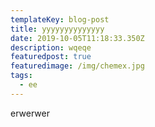 ```yaml
---
templateKey: blog-post
title: yyyyyyyyyyyyyy
date: 2019-10-05T11:18:33.350Z
description: wqeqe
featuredpost: true
featuredimage: /img/chemex.jpg
tags:
  - ee
---
```

erwerwer
